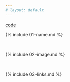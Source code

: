 ```yaml
---
# layout: default
---
```


[code](https://github.com/ganeshbchincholkar-eaton/markdown-portfolio/issues/url)

{% include 01-name.md %}

<br>

{% include 02-image.md %}

<br>

{% include 03-links.md %}


